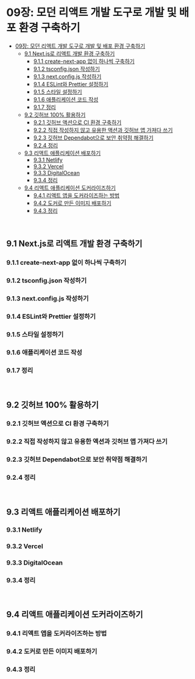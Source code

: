 # 09장: 모던 리액트 개발 도구로 개발 및 배포 환경 구축하기

- [09장: 모던 리액트 개발 도구로 개발 및 배포 환경 구축하기](#09장-모던-리액트-개발-도구로-개발-및-배포-환경-구축하기)
  - [9.1 Next.js로 리액트 개발 환경 구축하기](#91-nextjs로-리액트-개발-환경-구축하기)
    - [9.1.1 create-next-app 없이 하나씩 구축하기](#911-create-next-app-없이-하나씩-구축하기)
    - [9.1.2 tsconfig.json 작성하기](#912-tsconfigjson-작성하기)
    - [9.1.3 next.config.js 작성하기](#913-nextconfigjs-작성하기)
    - [9.1.4 ESLint와 Prettier 설정하기](#914-eslint와-prettier-설정하기)
    - [9.1.5 스타일 설정하기](#915-스타일-설정하기)
    - [9.1.6 애플리케이션 코드 작성](#916-애플리케이션-코드-작성)
    - [9.1.7 정리](#917-정리)
  - [9.2 깃허브 100% 활용하기](#92-깃허브-100-활용하기)
    - [9.2.1 깃허브 액션으로 CI 환경 구축하기](#921-깃허브-액션으로-ci-환경-구축하기)
    - [9.2.2 직접 작성하지 않고 유용한 액션과 깃허브 앱 가져다 쓰기](#922-직접-작성하지-않고-유용한-액션과-깃허브-앱-가져다-쓰기)
    - [9.2.3 깃허브 Dependabot으로 보안 취약점 해결하기](#923-깃허브-dependabot으로-보안-취약점-해결하기)
    - [9.2.4 정리](#924-정리)
  - [9.3 리액트 애플리케이션 배포하기](#93-리액트-애플리케이션-배포하기)
    - [9.3.1 Netlify](#931-netlify)
    - [9.3.2 Vercel](#932-vercel)
    - [9.3.3 DigitalOcean](#933-digitalocean)
    - [9.3.4 정리](#934-정리)
  - [9.4 리액트 애플리케이션 도커라이즈하기](#94-리액트-애플리케이션-도커라이즈하기)
    - [9.4.1 리액트 앱을 도커라이즈하는 방법](#941-리액트-앱을-도커라이즈하는-방법)
    - [9.4.2 도커로 만든 이미지 배포하기](#942-도커로-만든-이미지-배포하기)
    - [9.4.3 정리](#943-정리)

<br>

## 9.1 Next.js로 리액트 개발 환경 구축하기
### 9.1.1 create-next-app 없이 하나씩 구축하기
### 9.1.2 tsconfig.json 작성하기
### 9.1.3 next.config.js 작성하기
### 9.1.4 ESLint와 Prettier 설정하기
### 9.1.5 스타일 설정하기
### 9.1.6 애플리케이션 코드 작성
### 9.1.7 정리

<br>

## 9.2 깃허브 100% 활용하기
### 9.2.1 깃허브 액션으로 CI 환경 구축하기
### 9.2.2 직접 작성하지 않고 유용한 액션과 깃허브 앱 가져다 쓰기
### 9.2.3 깃허브 Dependabot으로 보안 취약점 해결하기
### 9.2.4 정리

<br>

## 9.3 리액트 애플리케이션 배포하기
### 9.3.1 Netlify
### 9.3.2 Vercel
### 9.3.3 DigitalOcean
### 9.3.4 정리

<br>

## 9.4 리액트 애플리케이션 도커라이즈하기
### 9.4.1 리액트 앱을 도커라이즈하는 방법
### 9.4.2 도커로 만든 이미지 배포하기
### 9.4.3 정리